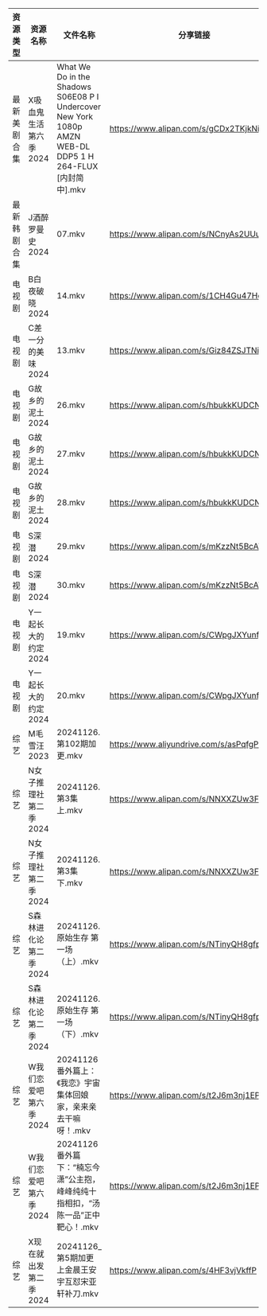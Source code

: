 | 资源类型   | 资源名称          | 文件名称                                                                                                    | 分享链接                                      | 更新时间                |
| ------ | ------------- | ------------------------------------------------------------------------------------------------------- | ----------------------------------------- | ------------------- |
| 最新美剧合集 | X吸血鬼生活第六季2024 | What We Do in the Shadows S06E08 P I Undercover New York 1080p AMZN WEB-DL DDP5 1 H 264-FLUX [内封简中].mkv | https://www.alipan.com/s/gCDx2TKjkNi      | 2024-11-26 18:06:39 |
| 最新韩剧合集 | J酒醉罗曼史2024    | 07.mkv                                                                                                  | https://www.alipan.com/s/NCnyAs2UUuM      | 2024-11-26 00:05:55 |
| 电视剧    | B白夜破晓2024     | 14.mkv                                                                                                  | https://www.alipan.com/s/1CH4Gu47Hq3      | 2024-11-26 14:05:11 |
| 电视剧    | C差一分的美味2024   | 13.mkv                                                                                                  | https://www.alipan.com/s/Giz84ZSJTNi      | 2024-11-26 14:05:16 |
| 电视剧    | G故乡的泥土2024    | 26.mkv                                                                                                  | https://www.alipan.com/s/hbukkKUDCNQ      | 2024-11-26 14:05:26 |
| 电视剧    | G故乡的泥土2024    | 27.mkv                                                                                                  | https://www.alipan.com/s/hbukkKUDCNQ      | 2024-11-26 14:05:25 |
| 电视剧    | G故乡的泥土2024    | 28.mkv                                                                                                  | https://www.alipan.com/s/hbukkKUDCNQ      | 2024-11-26 14:05:25 |
| 电视剧    | S深潜2024       | 29.mkv                                                                                                  | https://www.alipan.com/s/mKzzNt5BcAW      | 2024-11-26 18:06:26 |
| 电视剧    | S深潜2024       | 30.mkv                                                                                                  | https://www.alipan.com/s/mKzzNt5BcAW      | 2024-11-26 18:06:25 |
| 电视剧    | Y一起长大的约定2024  | 19.mkv                                                                                                  | https://www.alipan.com/s/CWpgJXYunfj      | 2024-11-26 14:06:39 |
| 电视剧    | Y一起长大的约定2024  | 20.mkv                                                                                                  | https://www.alipan.com/s/CWpgJXYunfj      | 2024-11-26 14:06:39 |
| 综艺     | M毛雪汪2023      | 20241126.第102期加更.mkv                                                                                    | https://www.aliyundrive.com/s/asPqfgPRqAg | 2024-11-26 14:07:18 |
| 综艺     | N女子推理社第二季2024 | 20241126.第3集上.mkv                                                                                       | https://www.alipan.com/s/NNXXZUw3FNE      | 2024-11-26 14:07:36 |
| 综艺     | N女子推理社第二季2024 | 20241126.第3集下.mkv                                                                                       | https://www.alipan.com/s/NNXXZUw3FNE      | 2024-11-26 14:07:35 |
| 综艺     | S森林进化论第二季2024 | 20241126.原始生存 第一场（上）.mkv                                                                                | https://www.alipan.com/s/NTinyQH8gfp      | 2024-11-26 14:07:51 |
| 综艺     | S森林进化论第二季2024 | 20241126.原始生存 第一场（下）.mkv                                                                                | https://www.alipan.com/s/NTinyQH8gfp      | 2024-11-26 14:07:50 |
| 综艺     | W我们恋爱吧第六季2024 | 20241126番外篇上：《我恋》宇宙集体回娘家，亲来亲去干嘛呀！.mkv                                                                   | https://www.alipan.com/s/t2J6m3nj1EP      | 2024-11-26 14:07:57 |
| 综艺     | W我们恋爱吧第六季2024 | 20241126番外篇下：“楠忘今潇”公主抱，峰峰纯纯十指相扣，“汤陈一品”正中靶心！.mkv                                                         | https://www.alipan.com/s/t2J6m3nj1EP      | 2024-11-26 14:07:56 |
| 综艺     | X现在就出发第二季2024 | 20241126_第5期加更上金晨王安宇互怼宋亚轩补刀.mkv                                                                         | https://www.alipan.com/s/4HF3vjVkffP      | 2024-11-26 14:08:12 |
